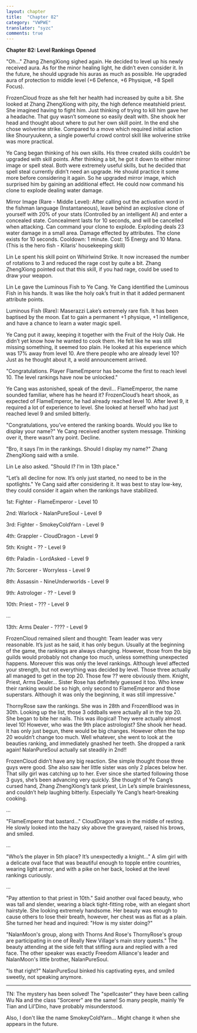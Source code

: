 ```yaml
---
layout: chapter
title:  "Chapter 82"
category: "VWPWE"
translator: "syzc"
comments: true
---
```


**Chapter 82: Level Rankings Opened**
 
"Oh..." Zhang ZhengXiong sighed again. He decided to level up his newly received aura. As for the minor healing light, he didn’t even consider it. In the future, he should upgrade his auras as much as possible. He upgraded aura of protection to middle level (+6 Defence, +6 Physique, +8 Spell Focus).
 
FrozenCloud froze as she felt her health had increased by quite a bit. She looked at Zhang ZhengXiong with pity, the high defence meatshield priest. She imagined having to fight him. Just thinking of trying to kill him gave her a headache. That guy wasn’t someone so easily dealt with. She shook her head and thought about where to put her own skill point. In the end she chose wolverine strike. Compared to a move which required initial action like Shouryuukenn, a single powerful crowd control skill like wolverine strike was more practical.
 
Ye Cang began thinking of his own skills. His three created skills couldn’t be upgraded with skill points. After thinking a bit, he got it down to either mirror image or spell steal. Both were extremely useful skills, but he decided that spell steal currently didn’t need an upgrade. He should practice it some more before considering it again. So he upgraded mirror image, which surprised him by gaining an additional effect. He could now command his clone to explode dealing water damage.
 
Mirror Image (Rare - Middle Level): After calling out the activation word in the fishman language (Instantaneous), leave behind an explosive clone of yourself with 20% of your stats (Controlled by an intelligent AI) and enter a concealed state. Concealment lasts for 10 seconds, and will be cancelled when attacking. Can command your clone to explode. Exploding deals 23 water damage in a small area. Damage effected by attributes. The clone exists for 10 seconds. Cooldown: 1 minute. Cost: 15 Energy and 10 Mana. (This is the hero fish - Kilaris’ housekeeping skill)
 
Lin Le spent his skill point on Whirlwind Strike. It now increased the number of rotations to 3 and reduced the rage cost by quite a bit. Zhang ZhengXiong pointed out that this skill, if you had rage, could be used to draw your weapon.
 
Lin Le gave the Luminous Fish to Ye Cang. Ye Cang identified the Luminous Fish in his hands. It was like the holy oak’s fruit in that it added permanent attribute points.
 
Luminous Fish (Rare): Maserazzi Lake’s extremely rare fish. It has been baptised by the moon. Eat to gain a permanent +1 physique, +1 intelligence, and have a chance to learn a water magic spell.
 
Ye Cang put it away, keeping it together with the Fruit of the Holy Oak. He didn’t yet know how he wanted to cook them. He felt like he was still missing something, it seemed too plain. He looked at his experience which was 17% away from level 10. Are there people who are already level 10? Just as he thought about it, a wold announcement arrived.
 
"Congratulations. Player FlameEmperor has become the first to reach level 10. The level rankings have now be unlocked." 
 
Ye Cang was astonished, speak of the devil... FlameEmperor, the name sounded familiar, where has he heard it? FrozenCloud’s heart shook, as expected of FlameEmperor, he had already reached level 10. After level 9, it required a lot of experience to level. She looked at herself who had just reached level 9 and smiled bitterly.
 
"Congratulations, you’ve entered the ranking boards. Would you like to display your name?" Ye Cang received another system message. Thinking over it, there wasn’t any point. Decline.
 
"Bro, it says I’m in the rankings. Should I display my name?" Zhang ZhengXiong said with a smile.
 
Lin Le also asked. "Should I? I’m in 13th place."
 
"Let’s all decline for now. It’s only just started, no need to be in the spotlights." Ye Cang said after considering it. It was best to stay low-key, they could consider it again when the rankings have stabilized. 
 
1st: Fighter - FlameEmperor - Level 10
 
2nd: Warlock - NalanPureSoul - Level 9
 
3rd: Fighter - SmokeyColdYarn - Level 9
 
4th: Grappler - CloudDragon - Level 9
 
5th: Knight - ?? - Level 9
 
6th: Paladin - LordAsked - Level 9
 
7th: Sorcerer - Worryless - Level 9
 
8th: Assassin - NineUnderworlds - Level 9
 
9th: Astrologer - ?? - Level 9
 
10th: Priest - ??? - Level 9
 
... 
 
13th: Arms Dealer - ???? - Level 9
 
FrozenCloud remained silent and thought: Team leader was very reasonable. It’s just as he said, it has only begun. Usually at the beginning of the game, the rankings are always changing. However, those from the big guilds would probably not change too much, unless something unexpected happens. Moreover this was only the level rankings. Although level affected your strength, but not everything was decided by level. Those three actually all managed to get in the top 20. Those few ?? were obviously them. Knight, Priest, Arms Dealer... Sister Rose has definitely guessed it too. Who knew their ranking would be so high, only second to FlameEmperor and those superstars. Although it was only the beginning, it was still impressive."
 
ThornyRose saw the rankings. She was in 28th and FrozenBlood was in 30th. Looking up the list, those 3 oddballs were actually all in the top 20. She began to bite her nails. This was illogical! They were actually almost level 10! However, who was the 9th place astrologist? She shook her head. It has only just begun, there would be big changes. However often the top 20 wouldn’t change too much. Well whatever, she went to look at the beauties ranking, and immediately gnashed her teeth. She dropped a rank again! NalanPureSoul actually sat steadily in 2nd!!
 
FrozenCloud didn’t have any big reaction. She simple thought those three guys were good. She also saw her little sister was only 2 places below her. That silly girl was catching up to her. Ever since she started following those 3 guys, she’s been advancing very quickly. She thought of Ye Cang’s cursed hand, Zhang ZhengXiong’s tank priest, Lin Le’s simple brainlessness, and couldn’t help laughing bitterly. Especially Ye Cang’s heart-breaking cooking.
 
...
 
"FlameEmperor that bastard..." CloudDragon was in the middle of resting. He slowly looked into the hazy sky above the graveyard, raised his brows, and smiled.
 
...
 
"Who’s the player in 5th place? It’s unexpectedly a knight..." A slim girl with a delicate oval face that was beautiful enough to topple entire countries, wearing light armor, and with a pike on her back, looked at the level rankings curiously.
 
...
 
"Pay attention to that priest in 10th." Said another oval faced beauty, who was tall and slender, wearing a black tight-fitting robe, with an elegant short hairstyle. She looking extremely handsome. Her beauty was enough to cause others to lose their breath, however, her chest was as flat as a plain. She turned her head and inquired: "How is my sister doing?"
 
"NalanMoon's group, along with Thorns And Rose's ThornyRose's group are participating in one of Really New Village's main story quests." The beauty attending at the side felt that stifling aura and replied with a red face. The other speaker was exactly Freedom Alliance's leader and NalanMoon's little brother, NalanPureSoul.
 
"Is that right?" NalanPureSoul binked his captivating eyes, and smiled sweetly, not speaking anymore.
 
---

TN: The mystery has been solved! The "spellcaster" they have been calling Wu Na and the class "Sorcerer" are the same! So many people, mainly Ye Tian and Lil'Dino, have probably misunderstood.

Also, I don't like the name SmokeyColdYarn... Might change it when she appears in the future.